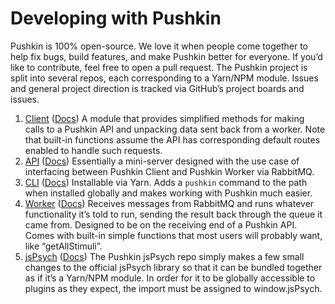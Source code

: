 # Developing with Pushkin

Pushkin is 100% open-source. We love it when people come together to help fix bugs, build features, and make Pushkin better for everyone. If you’d like to contribute, feel free to open a pull request. The Pushkin project is split into several repos, each corresponding to a Yarn/NPM module. Issues and general project direction is tracked via GitHub’s project boards and issues.

1. [Client](https://github.com/pushkin-consortium/pushkin-client) \([Docs](../advanced/pushkin-client.md)\) A module that provides simplified methods for making calls to a Pushkin API and unpacking data sent back from a worker. Note that built-in functions assume the API has corresponding default routes enabled to handle such requests.
2. [API](https://github.com/pushkin-consortium/pushkin-api) \([Docs](../advanced/pushkin-api/)\) Essentially a mini-server designed with the use case of interfacing between Pushkin Client and Pushkin Worker via RabbitMQ.
3. [CLI](https://github.com/pushkin-consortium/pushkin-cli) \([Docs](../advanced/pushkin-cli.md)\) Installable via Yarn. Adds a `pushkin` command to the path when installed globally and makes working with Pushkin much easier.
4. [Worker](https://github.com/pushkin-consortium/pushkin-worker/) \([Docs](../advanced/experiment-structure/worker-component-migration-and-seed.md#experiment-worker-component)\) Receives messages from RabbitMQ and runs whatever functionality it’s told to run, sending the result back through the queue it came from. Designed to be on the receiving end of a Pushkin API. Comes with built-in simple functions that most users will probably want, like “getAllStimuli”.
5. [jsPsych](https://github.com/pushkin-consortium/pushkin-jspsych/) \([Docs](getting-started-on-development.md#pushkin-jspsych)\) The Pushkin jsPsych repo simply makes a few small changes to the official jsPsych library so that it can be bundled together as if it’s a Yarn/NPM module. In order for it to be globally accessible to plugins as they expect, the import must be assigned to window.jsPsych.